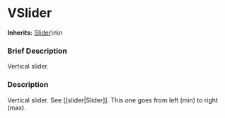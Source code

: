 #  VSlider  
**Inherits:** [Slider](class_slider)\\n\\n
###  Brief Description  
Vertical slider.

###  Description  
Vertical slider. See [[slider|Slider]]. This one goes from left (min) to right (max).
